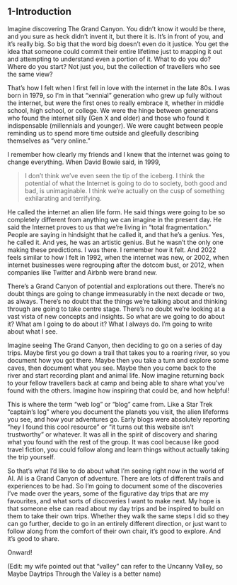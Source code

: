 ## 1-Introduction

Imagine discovering The Grand Canyon. You didn’t know it would be there, and you sure as heck didn’t invent it, but there it is. It’s in front of you, and it’s really big. So big that the word big doesn’t even do it justice. You get the idea that someone could commit their entire lifetime just to mapping it out and attempting to understand even a portion of it. What to do you do? Where do you start? Not just you, but the collection of travellers who see the same view?

That’s how I felt when I first fell in love with the internet in the late 80s. I was born in 1979, so I’m in that “xennial” generation who grew up fully without the internet, but were the first ones to really embrace it, whether in middle school, high school, or college. We were the hinge between generations who found the internet silly (Gen X and older) and those who found it indispensable (millennials and younger). We were caught between people reminding us to spend more time outside and gleefully describing themselves as “very online.”

I remember how clearly my friends and I knew that the internet was going to change everything. When David Bowie said, in 1999,

> I don’t think we’ve even seen the tip of the iceberg. I think the potential of what the Internet is going to do to society, both good and bad, is unimaginable. I think we’re actually on the cusp of something exhilarating and terrifying.

He called the internet an alien life form. He said things were going to be so completely different from anything we can imagine in the present day. He said the Internet proves to us that we’re living in “total fragmentation.” People are saying in hindsight that he called it, and that he’s a genius. Yes, he called it. And yes, he was an artistic genius. But he wasn’t the only one making these predictions. I was there. I remember how it felt. And 2022 feels similar to how I felt in 1992, when the internet was new, or 2002, when internet businesses were regrouping after the dotcom bust, or 2012, when companies like Twitter and Airbnb were brand new.

There’s a Grand Canyon of potential and explorations out there. There’s no doubt things are going to change immeasurably in the next decade or two, as always. There’s no doubt that the things we’re talking about and thinking through are going to take centre stage. There’s no doubt we’re looking at a vast vista of new concepts and insights. So what are we going to do about it? What am I going to do about it? What I always do. I’m going to write about what I see.

Imagine seeing The Grand Canyon, then deciding to go on a series of day trips. Maybe first you go down a trail that takes you to a roaring river, so you document how you got there. Maybe then you take a turn and explore some caves, then document what you see. Maybe then you come back to the river and start recording plant and animal life. Now imagine returning back to your fellow travellers back at camp and being able to share what you’ve found with the others. Imagine how inspiring that could be, and how helpful!

This is where the term “web log” or “blog” came from. Like a Star Trek “captain’s log” where you document the planets you visit, the alien lifeforms you see, and how your adventures go. Early blogs were absolutely reporting “hey I found this cool resource” or “it turns out this website isn’t trustworthy” or whatever. It was all in the spirit of discovery and sharing what you found with the rest of the group. It was cool because like good travel fiction, you could follow along and learn things without actually taking the trip yourself.

So that’s what I’d like to do about what I’m seeing right now in the world of AI. AI is a Grand Canyon of adventure. There are lots of different trails and experiences to be had. So I’m going to document some of the discoveries I’ve made over the years, some of the figurative day trips that are my favourites, and what sorts of discoveries I want to make next. My hope is that someone else can read about my day trips and be inspired to build on them to take their own trips. Whether they walk the same steps I did so they can go further, decide to go in an entirely different direction, or just want to follow along from the comfort of their own chair, it’s good to explore. And it’s good to share.

Onward!

(Edit: my wife pointed out that “valley” can refer to the Uncanny Valley, so Maybe Daytrips Through the Valley is a better name)  





